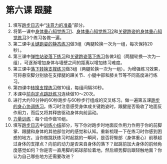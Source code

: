 # 第六课 跟腱


1. 填写[跑步日志](../其他/跑步日志/跑步日志.md)中“[注意力的准备](../其他/跑步日志/注意力的准备.md)”部分。
2. 将第一课中[身体重心知觉练习1](../练习项目/身体重心知觉练习1.md)、[身体重心知觉练习2](../练习项目/身体重心知觉练习2.md)和[关键跑姿的身体重心知觉练习](../练习项目/关键跑姿的身体重心知觉练习.md)3个练习各做一遍。
3. 第二课中[关键跑姿的静态练习](../练习项目/关键跑姿的静态练习.md)做3组（两腿轮换一次为一组，每次保持20秒）。
4. 第三课中[弹性站姿落下练习](../练习项目/弹性站姿的落下练习.md)和[关键跑姿落下练习](../练习项目/关键跑姿的落下练习.md)各做3组（两腿轮换一次为一组），可逐渐增加身体与墙壁之间的距离以增加练习难度。
5. 第三课中[落下转换支撑练习](../练习项目/落下转换支撑练习.md)做3组（两腿轮换一次为一组）。为增强练习效果，可将悬空脚分别放在支撑腿的踝关节、小腿中部和膝关节等不同高度进行练习。
6. 第四课中[转换支撑练习](../练习项目/转换支撑练习.md)做10组，每组间隔30秒。
7. 本课中[前向定点跳跃练习](../练习项目/前向定点跳跃练习.md)连续做10～20次。
8. 进行大约10分钟的60秒跑步与60秒步行组成的交叉练习。做一遍第五课[跑步的身心协调练习](../练习项目/跑步的身心协调练习.md)。练习时注意感受身体成关键跑姿时，跟腱是否吸收了地面反作用力，而后又将其释放驱动身体向前运动。
9. [力量训练](../练习项目/常规4种力量训练.md)：每个动作做10组。
10. 填写[跑步日志](../其他/跑步日志/跑步日志.md)中[训练小结](../其他/跑步日志/训练小结.md)部分，写下你对跑步时地面反作用力作用于你的前脚掌、跟腱和身体的其他部位时的感觉和认知。重新梳理一下在练习时你感到困惑的地方。当你做跳跃练习时起跳的一瞬间，是否将臀部（身体重心）前移超过身体的支撑点？向前的动力是否来自身体的落下？起跳前加大身体的前倾角度感觉如何？你是否一直用脚的跖球部位着地，然后顺势脚后跟轻触地面？你认为自己哪些地方还需要改进？
